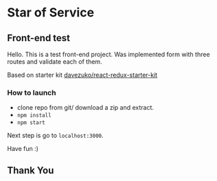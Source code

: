 # Star of Service
## Front-end test

Hello. This is a test front-end project. Was implemented form with three routes and validate each of them.

Based on starter kit [davezuko/react-redux-starter-kit](https://github.com/davezuko/react-redux-starter-kit)

### How to launch
 - clone repo from git/ download a zip and extract.
 - `npm install`
 - `npm start`

Next step is go to `localhost:3000`.

Have fun :)
## Thank You
